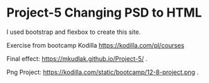 # Project-5 Changing PSD to HTML
I used bootstrap and flexbox to create this site.

Exercise from bootcamp Kodilla https://kodilla.com/pl/courses

Final effect: https://mkudlak.github.io/Project-5/ .

Png Project: https://kodilla.com/static/bootcamp/12-8-project.png  .
